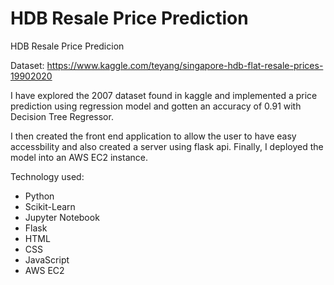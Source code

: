 # HDB Resale Price Prediction
HDB Resale Price Predicion

Dataset: https://www.kaggle.com/teyang/singapore-hdb-flat-resale-prices-19902020

I have explored the 2007 dataset found in kaggle
and implemented a price prediction using regression model and gotten an accuracy of 0.91 with Decision Tree Regressor.

I then created the front end application to allow the user to have easy accessbility and also created a server using flask api.
Finally, I deployed the model into an AWS EC2 instance. 

Technology used:
- Python
- Scikit-Learn
- Jupyter Notebook
- Flask
- HTML
- CSS
- JavaScript
- AWS EC2
